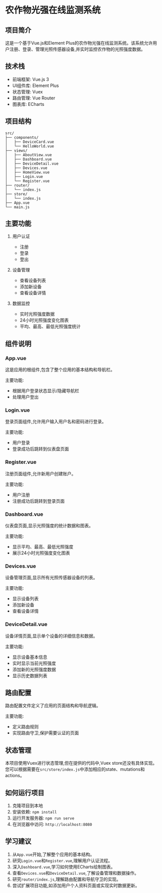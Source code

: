 # 农作物光强在线监测系统

## 项目简介

这是一个基于Vue.js和Element Plus的农作物光强在线监测系统。该系统允许用户注册、登录、管理光照传感器设备,并实时监控农作物的光照强度数据。

## 技术栈

- 前端框架: Vue.js 3
- UI组件库: Element Plus
- 状态管理: Vuex
- 路由管理: Vue Router
- 图表库: ECharts

## 项目结构

```
src/
├── components/
│   ├── DeviceCard.vue
│   └── HelloWorld.vue
├── views/
│   ├── AboutView.vue
│   ├── Dashboard.vue
│   ├── DeviceDetail.vue
│   ├── Devices.vue
│   ├── HomeView.vue
│   ├── Login.vue
│   └── Register.vue
├── router/
│   └── index.js
├── store/
│   └── index.js
├── App.vue
└── main.js
```

## 主要功能

1. 用户认证
   - 注册
   - 登录
   - 登出

2. 设备管理
   - 查看设备列表
   - 添加新设备
   - 查看设备详情

3. 数据监控
   - 实时光照强度数据
   - 24小时光照强度变化图表
   - 平均、最高、最低光照强度统计

## 组件说明

### App.vue

这是应用的根组件,包含了整个应用的基本结构和导航栏。

主要功能:

- 根据用户登录状态显示/隐藏导航栏
- 处理用户登出

### Login.vue

登录页面组件,允许用户输入用户名和密码进行登录。

主要功能:

- 用户登录
- 登录成功后跳转到仪表盘页面

### Register.vue

注册页面组件,允许新用户创建账户。

主要功能:

- 用户注册
- 注册成功后跳转到登录页面

### Dashboard.vue

仪表盘页面,显示光照强度的统计数据和图表。

主要功能:

- 显示平均、最高、最低光照强度
- 展示24小时光照强度变化图表

### Devices.vue

设备管理页面,显示所有光照传感器设备的列表。

主要功能:

- 显示设备列表
- 添加新设备
- 查看设备详情

### DeviceDetail.vue

设备详情页面,显示单个设备的详细信息和数据。

主要功能:

- 显示设备基本信息
- 实时显示当前光照强度
- 添加新的光照强度数据
- 显示历史数据列表

## 路由配置

路由配置文件定义了应用的页面结构和导航逻辑。

主要功能:

- 定义路由规则
- 实现路由守卫,保护需要认证的页面

## 状态管理

本项目使用Vuex进行状态管理,但在提供的代码中,Vuex store还没有具体实现。您可以根据需要在`src/store/index.js`中添加相应的state、mutations和actions。

## 如何运行项目

1. 克隆项目到本地
2. 安装依赖: `npm install`
3. 运行开发服务器: `npm run serve`
4. 在浏览器中访问: `http://localhost:8080`

## 学习建议

1. 从`App.vue`开始,了解整个应用的基本结构。
2. 研究`Login.vue`和`Register.vue`,理解用户认证流程。
3. 深入`Dashboard.vue`,学习如何使用ECharts绘制图表。
4. 查看`Devices.vue`和`DeviceDetail.vue`,了解设备管理和数据操作。
5. 研究`router/index.js`,理解路由配置和导航守卫的实现。
6. 尝试扩展项目功能,如添加用户个人资料页面或实现实时数据更新。